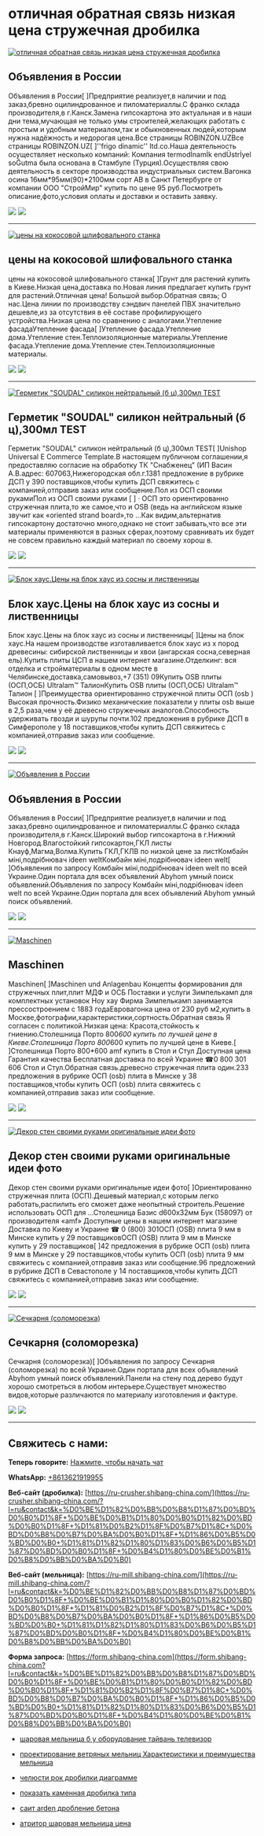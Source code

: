 # отличная обратная связь низкая цена стружечная дробилка

<a href="https://swt.shibang-china.com/?l=ru&img&k=%D0%BE%D1%82%D0%BB%D0%B8%D1%87%D0%BD%D0%B0%D1%8F+%D0%BE%D0%B1%D1%80%D0%B0%D1%82%D0%BD%D0%B0%D1%8F+%D1%81%D0%B2%D1%8F%D0%B7%D1%8C+%D0%BD%D0%B8%D0%B7%D0%BA%D0%B0%D1%8F+%D1%86%D0%B5%D0%BD%D0%B0+%D1%81%D1%82%D1%80%D1%83%D0%B6%D0%B5%D1%87%D0%BD%D0%B0%D1%8F+%D0%B4%D1%80%D0%BE%D0%B1%D0%B8%D0%BB%D0%BA%D0%B0" target="_blank">![отличная обратная связь низкая цена стружечная дробилка](http://static.shibang-china.com/all-800x300/1308.jpg)</a>

## Объявления в России
Объявления в России[ ]Предприятие реализует,в наличии и под заказ,бревно оцилиндрованное и пиломатериаллы.С франко склада производителя,в г.Канск.Замена гипсокартона это актуальная и в наши дни тема,мучающая не только умы строителей,желающих работать с простым и удобным материалом,так и обыкновенных людей,которым нужна надёжность и недорогая цена.Все страницы ROBINZON.UZВсе страницы ROBINZON.UZ[ ]''frigo dinamic'' ltd.co.Наша деятельность осуществляет несколько компаний: Компания termodİnamİk end&#220;strİyel soĞutma была основана в Стамбуле (Турция).Осуществляя свою деятельность в секторе производства индустриальных систем.Вагонка осина 16мм*95мм(90)*2100мм сорт АВ в Санкт Петербурге от компании ООО &quot;СтройМир&quot; купить по цене 95 руб.Посмотреть описание,фото,условия оплаты и доставки и оставить заявку.


<a href="https://whatsapp.shibangsoft.com/WhatsApp.php" target="_blank" title="WhatsApp">![](http://static.shibang-china.com/icon/whatsapp.png)</a> <a href="https://swt.shibang-china.com/?l=ru&icon&k=%D0%BE%D1%82%D0%BB%D0%B8%D1%87%D0%BD%D0%B0%D1%8F+%D0%BE%D0%B1%D1%80%D0%B0%D1%82%D0%BD%D0%B0%D1%8F+%D1%81%D0%B2%D1%8F%D0%B7%D1%8C+%D0%BD%D0%B8%D0%B7%D0%BA%D0%B0%D1%8F+%D1%86%D0%B5%D0%BD%D0%B0+%D1%81%D1%82%D1%80%D1%83%D0%B6%D0%B5%D1%87%D0%BD%D0%B0%D1%8F+%D0%B4%D1%80%D0%BE%D0%B1%D0%B8%D0%BB%D0%BA%D0%B0" target="_blank">![](http://static.shibang-china.com/icon/chat-ru.png)</a>

---

<a href="https://swt.shibang-china.com/?l=ru&img&k=%D0%BE%D1%82%D0%BB%D0%B8%D1%87%D0%BD%D0%B0%D1%8F+%D0%BE%D0%B1%D1%80%D0%B0%D1%82%D0%BD%D0%B0%D1%8F+%D1%81%D0%B2%D1%8F%D0%B7%D1%8C+%D0%BD%D0%B8%D0%B7%D0%BA%D0%B0%D1%8F+%D1%86%D0%B5%D0%BD%D0%B0+%D1%81%D1%82%D1%80%D1%83%D0%B6%D0%B5%D1%87%D0%BD%D0%B0%D1%8F+%D0%B4%D1%80%D0%BE%D0%B1%D0%B8%D0%BB%D0%BA%D0%B0" target="_blank">![цены на кокосовой шлифовального станка](http://static.shibang-china.com/all-800x300/1041.jpg)</a>

## цены на кокосовой шлифовального станка
цены на кокосовой шлифовального станка[ ]Грунт для растений купить в Киеве.Низкая цена,доставка по.Новая линия предлагает купить грунт для растений.Отличная цена! Большой выбор.Обратная связь; О нас.Цена линии по производству сэндвич панелей ПВХ значительно дешевле,из за отсутствия в её составе профилирующего устройства.Низкая цена по сравнению с аналогами.Утепление фасадаУтепление фасада[ ]Утепление фасада.Утепление дома.Утепление стен.Теплоизоляционные материалы.Утепление фасада.Утепление дома.Утепление стен.Теплоизоляционные материалы.


<a href="https://whatsapp.shibangsoft.com/WhatsApp.php" target="_blank" title="WhatsApp">![](http://static.shibang-china.com/icon/whatsapp.png)</a> <a href="https://swt.shibang-china.com/?l=ru&icon&k=%D0%BE%D1%82%D0%BB%D0%B8%D1%87%D0%BD%D0%B0%D1%8F+%D0%BE%D0%B1%D1%80%D0%B0%D1%82%D0%BD%D0%B0%D1%8F+%D1%81%D0%B2%D1%8F%D0%B7%D1%8C+%D0%BD%D0%B8%D0%B7%D0%BA%D0%B0%D1%8F+%D1%86%D0%B5%D0%BD%D0%B0+%D1%81%D1%82%D1%80%D1%83%D0%B6%D0%B5%D1%87%D0%BD%D0%B0%D1%8F+%D0%B4%D1%80%D0%BE%D0%B1%D0%B8%D0%BB%D0%BA%D0%B0" target="_blank">![](http://static.shibang-china.com/icon/chat-ru.png)</a>

---

<a href="https://swt.shibang-china.com/?l=ru&img&k=%D0%BE%D1%82%D0%BB%D0%B8%D1%87%D0%BD%D0%B0%D1%8F+%D0%BE%D0%B1%D1%80%D0%B0%D1%82%D0%BD%D0%B0%D1%8F+%D1%81%D0%B2%D1%8F%D0%B7%D1%8C+%D0%BD%D0%B8%D0%B7%D0%BA%D0%B0%D1%8F+%D1%86%D0%B5%D0%BD%D0%B0+%D1%81%D1%82%D1%80%D1%83%D0%B6%D0%B5%D1%87%D0%BD%D0%B0%D1%8F+%D0%B4%D1%80%D0%BE%D0%B1%D0%B8%D0%BB%D0%BA%D0%B0" target="_blank">![Герметик &quot;SOUDAL&quot; силикон нейтральный (б ц),300мл TEST](http://static.shibang-china.com/all-800x300/1107.jpg)</a>

## Герметик &quot;SOUDAL&quot; силикон нейтральный (б ц),300мл TEST
Герметик &quot;SOUDAL&quot; силикон нейтральный (б ц),300мл TEST[ ]Unishop Universal E Commerce Template.В настоящем публичном соглашении,я предоставляю согласие на обработку ТК &quot;Снабженец&quot; (ИП Васин А.В.адрес: 607063,Нижегородская обл.г.1381 предложение в рубрике ДСП у 390 поставщиков,чтобы купить ДСП свяжитесь с компанией,отправив заказ или сообщение.Пол из ОСП своими рукамиПол из ОСП своими руками [ ]&nbsp;&#0183;&#32;ОСП это ориентированно стружечная плита,то же самое,что и OSB (ведь на английском языке звучит как &#171;oriented strand board&#187;,то …Как видим,альтернатив гипсокартону достаточно много,однако не стоит забывать,что все эти материалы применяются в разных сферах,поэтому сравнивать их будет не совсем правильно каждый материал по своему хорош в.


<a href="https://whatsapp.shibangsoft.com/WhatsApp.php" target="_blank" title="WhatsApp">![](http://static.shibang-china.com/icon/whatsapp.png)</a> <a href="https://swt.shibang-china.com/?l=ru&icon&k=%D0%BE%D1%82%D0%BB%D0%B8%D1%87%D0%BD%D0%B0%D1%8F+%D0%BE%D0%B1%D1%80%D0%B0%D1%82%D0%BD%D0%B0%D1%8F+%D1%81%D0%B2%D1%8F%D0%B7%D1%8C+%D0%BD%D0%B8%D0%B7%D0%BA%D0%B0%D1%8F+%D1%86%D0%B5%D0%BD%D0%B0+%D1%81%D1%82%D1%80%D1%83%D0%B6%D0%B5%D1%87%D0%BD%D0%B0%D1%8F+%D0%B4%D1%80%D0%BE%D0%B1%D0%B8%D0%BB%D0%BA%D0%B0" target="_blank">![](http://static.shibang-china.com/icon/chat-ru.png)</a>

---

<a href="https://swt.shibang-china.com/?l=ru&img&k=%D0%BE%D1%82%D0%BB%D0%B8%D1%87%D0%BD%D0%B0%D1%8F+%D0%BE%D0%B1%D1%80%D0%B0%D1%82%D0%BD%D0%B0%D1%8F+%D1%81%D0%B2%D1%8F%D0%B7%D1%8C+%D0%BD%D0%B8%D0%B7%D0%BA%D0%B0%D1%8F+%D1%86%D0%B5%D0%BD%D0%B0+%D1%81%D1%82%D1%80%D1%83%D0%B6%D0%B5%D1%87%D0%BD%D0%B0%D1%8F+%D0%B4%D1%80%D0%BE%D0%B1%D0%B8%D0%BB%D0%BA%D0%B0" target="_blank">![Блок хаус.Цены на блок хаус из сосны и лиственницы](http://static.shibang-china.com/all-800x300/291.jpg)</a>

## Блок хаус.Цены на блок хаус из сосны и лиственницы
Блок хаус.Цены на блок хаус из сосны и лиственницы[ ]Цены на блок хаус.На нашем производстве изготавливается блок хаус из х пород древесины: сибирской лиственницы и хвои (ангарская сосна,северная ель).Купить плиты ЦСП в нашем интернет магазине.Отделкинг: вся отделка и стройматериалы в одном месте в Челябинске,доставка,самовывоз,+7 (351) 09Купить OSB плиты (ОСП,ОСБ) Ultralam™ ТалионКупить OSB плиты (ОСП,ОСБ) Ultralam™ Талион [ ]Преимущества ориентированно стружечной плиты ОСП (osb ) Высокая прочность.Физико механические показатели у плиты osb выше в 2,5 раза,чем у её древесно стружечных аналогов.Способность удерживать гвозди и шурупы почти.102 предложения в рубрике ДСП в Симферополе у 18 поставщиков,чтобы купить ДСП свяжитесь с компанией,отправив заказ или сообщение.


<a href="https://whatsapp.shibangsoft.com/WhatsApp.php" target="_blank" title="WhatsApp">![](http://static.shibang-china.com/icon/whatsapp.png)</a> <a href="https://swt.shibang-china.com/?l=ru&icon&k=%D0%BE%D1%82%D0%BB%D0%B8%D1%87%D0%BD%D0%B0%D1%8F+%D0%BE%D0%B1%D1%80%D0%B0%D1%82%D0%BD%D0%B0%D1%8F+%D1%81%D0%B2%D1%8F%D0%B7%D1%8C+%D0%BD%D0%B8%D0%B7%D0%BA%D0%B0%D1%8F+%D1%86%D0%B5%D0%BD%D0%B0+%D1%81%D1%82%D1%80%D1%83%D0%B6%D0%B5%D1%87%D0%BD%D0%B0%D1%8F+%D0%B4%D1%80%D0%BE%D0%B1%D0%B8%D0%BB%D0%BA%D0%B0" target="_blank">![](http://static.shibang-china.com/icon/chat-ru.png)</a>

---

<a href="https://swt.shibang-china.com/?l=ru&img&k=%D0%BE%D1%82%D0%BB%D0%B8%D1%87%D0%BD%D0%B0%D1%8F+%D0%BE%D0%B1%D1%80%D0%B0%D1%82%D0%BD%D0%B0%D1%8F+%D1%81%D0%B2%D1%8F%D0%B7%D1%8C+%D0%BD%D0%B8%D0%B7%D0%BA%D0%B0%D1%8F+%D1%86%D0%B5%D0%BD%D0%B0+%D1%81%D1%82%D1%80%D1%83%D0%B6%D0%B5%D1%87%D0%BD%D0%B0%D1%8F+%D0%B4%D1%80%D0%BE%D0%B1%D0%B8%D0%BB%D0%BA%D0%B0" target="_blank">![Объявления в России](http://static.shibang-china.com/all-800x300/1280.jpg)</a>

## Объявления в России
Объявления в России[ ]Предприятие реализует,в наличии и под заказ,бревно оцилиндрованное и пиломатериаллы.С франко склада производителя,в г.Канск.Широкий выбор гипсокартона в г.Нижний Новгород.Влагостойкий гипсокартон,ГКЛ листы Кнауф,Магма,Волма.Купить ГКЛ,ГКЛВ по низкой цене за листКомбайн міні,подрібнювач ideen weltКомбайн міні,подрібнювач ideen welt[ ]Объявления по запросу Комбайн міні,подрібнювач ideen welt по всей Украине.Один портала для всех объявлений Abyhom умный поиск объявлений.Объявления по запросу Комбайн міні,подрібнювач ideen welt по всей Украине.Один портала для всех объявлений Abyhom умный поиск объявлений.


<a href="https://whatsapp.shibangsoft.com/WhatsApp.php" target="_blank" title="WhatsApp">![](http://static.shibang-china.com/icon/whatsapp.png)</a> <a href="https://swt.shibang-china.com/?l=ru&icon&k=%D0%BE%D1%82%D0%BB%D0%B8%D1%87%D0%BD%D0%B0%D1%8F+%D0%BE%D0%B1%D1%80%D0%B0%D1%82%D0%BD%D0%B0%D1%8F+%D1%81%D0%B2%D1%8F%D0%B7%D1%8C+%D0%BD%D0%B8%D0%B7%D0%BA%D0%B0%D1%8F+%D1%86%D0%B5%D0%BD%D0%B0+%D1%81%D1%82%D1%80%D1%83%D0%B6%D0%B5%D1%87%D0%BD%D0%B0%D1%8F+%D0%B4%D1%80%D0%BE%D0%B1%D0%B8%D0%BB%D0%BA%D0%B0" target="_blank">![](http://static.shibang-china.com/icon/chat-ru.png)</a>

---

<a href="https://swt.shibang-china.com/?l=ru&img&k=%D0%BE%D1%82%D0%BB%D0%B8%D1%87%D0%BD%D0%B0%D1%8F+%D0%BE%D0%B1%D1%80%D0%B0%D1%82%D0%BD%D0%B0%D1%8F+%D1%81%D0%B2%D1%8F%D0%B7%D1%8C+%D0%BD%D0%B8%D0%B7%D0%BA%D0%B0%D1%8F+%D1%86%D0%B5%D0%BD%D0%B0+%D1%81%D1%82%D1%80%D1%83%D0%B6%D0%B5%D1%87%D0%BD%D0%B0%D1%8F+%D0%B4%D1%80%D0%BE%D0%B1%D0%B8%D0%BB%D0%BA%D0%B0" target="_blank">![Maschinen](http://static.shibang-china.com/all-800x300/1226.jpg)</a>

## Maschinen
Maschinen[ ]Maschinen und Anlagenbau Концепты формирования для стружечных плит,плит МДФ и ОСБ Поставки и услуги Зимпелькамп для комплектных установок Ноу хау Фирма Зимпелькамп занимается прессостроением с 1883 годаЕвровагонка цена от 230 руб м2,купить в Москве,фотографии,характеристики,сортность.Обратная связь Я согласен с политикой.Низкая цена: Красота,стойкость к гниению.Столешница Порто 800*600 купить по лучшей цене в Киеве.Столешница Порто 800*600 купить по лучшей цене в Киеве.[ ]Столешница Порто 800*600 amf купить в Стол и Стул Доступная цена Гарантия качества Бесплатная доставка по всей Украине ☎0 800 301 606 Стол и Стул.Обратная связь.древесно стружечная плита один.233 предложения в рубрике ОСП (osb) плита в Минске у 38 поставщиков,чтобы купить ОСП (osb) плита свяжитесь с компанией,отправив заказ или сообщение.


<a href="https://whatsapp.shibangsoft.com/WhatsApp.php" target="_blank" title="WhatsApp">![](http://static.shibang-china.com/icon/whatsapp.png)</a> <a href="https://swt.shibang-china.com/?l=ru&icon&k=%D0%BE%D1%82%D0%BB%D0%B8%D1%87%D0%BD%D0%B0%D1%8F+%D0%BE%D0%B1%D1%80%D0%B0%D1%82%D0%BD%D0%B0%D1%8F+%D1%81%D0%B2%D1%8F%D0%B7%D1%8C+%D0%BD%D0%B8%D0%B7%D0%BA%D0%B0%D1%8F+%D1%86%D0%B5%D0%BD%D0%B0+%D1%81%D1%82%D1%80%D1%83%D0%B6%D0%B5%D1%87%D0%BD%D0%B0%D1%8F+%D0%B4%D1%80%D0%BE%D0%B1%D0%B8%D0%BB%D0%BA%D0%B0" target="_blank">![](http://static.shibang-china.com/icon/chat-ru.png)</a>

---

<a href="https://swt.shibang-china.com/?l=ru&img&k=%D0%BE%D1%82%D0%BB%D0%B8%D1%87%D0%BD%D0%B0%D1%8F+%D0%BE%D0%B1%D1%80%D0%B0%D1%82%D0%BD%D0%B0%D1%8F+%D1%81%D0%B2%D1%8F%D0%B7%D1%8C+%D0%BD%D0%B8%D0%B7%D0%BA%D0%B0%D1%8F+%D1%86%D0%B5%D0%BD%D0%B0+%D1%81%D1%82%D1%80%D1%83%D0%B6%D0%B5%D1%87%D0%BD%D0%B0%D1%8F+%D0%B4%D1%80%D0%BE%D0%B1%D0%B8%D0%BB%D0%BA%D0%B0" target="_blank">![Декор стен своими руками оригинальные идеи фото](http://static.shibang-china.com/all-800x300/786.jpg)</a>

## Декор стен своими руками оригинальные идеи фото
Декор стен своими руками оригинальные идеи фото[ ]Ориентированно стружечная плита (ОСП).Дешевый материал,с которым легко работать,распилить его сможет даже неопытный строитель.Решение использовать ОСП для …Столешница Базис d600х32мм Бук (158097) от производителя &#171;amf&#187; Доступные цены в нашем интернет магазине Доставка по Киеву и Украине ☎ 0 (800) 301ОСП (OSB) плита 9 мм в Минске купить у 29 поставщиковОСП (OSB) плита 9 мм в Минске купить у 29 поставщиков[ ]42 предложения в рубрике ОСП (osb) плита 9 мм в Минске у 29 поставщиков,чтобы купить ОСП (osb) плита 9 мм свяжитесь с компанией,отправив заказ или сообщение.96 предложений в рубрике ДСП в Севастополе у 14 поставщиков,чтобы купить ДСП свяжитесь с компанией,отправив заказ или сообщение.


<a href="https://whatsapp.shibangsoft.com/WhatsApp.php" target="_blank" title="WhatsApp">![](http://static.shibang-china.com/icon/whatsapp.png)</a> <a href="https://swt.shibang-china.com/?l=ru&icon&k=%D0%BE%D1%82%D0%BB%D0%B8%D1%87%D0%BD%D0%B0%D1%8F+%D0%BE%D0%B1%D1%80%D0%B0%D1%82%D0%BD%D0%B0%D1%8F+%D1%81%D0%B2%D1%8F%D0%B7%D1%8C+%D0%BD%D0%B8%D0%B7%D0%BA%D0%B0%D1%8F+%D1%86%D0%B5%D0%BD%D0%B0+%D1%81%D1%82%D1%80%D1%83%D0%B6%D0%B5%D1%87%D0%BD%D0%B0%D1%8F+%D0%B4%D1%80%D0%BE%D0%B1%D0%B8%D0%BB%D0%BA%D0%B0" target="_blank">![](http://static.shibang-china.com/icon/chat-ru.png)</a>

---

<a href="https://swt.shibang-china.com/?l=ru&img&k=%D0%BE%D1%82%D0%BB%D0%B8%D1%87%D0%BD%D0%B0%D1%8F+%D0%BE%D0%B1%D1%80%D0%B0%D1%82%D0%BD%D0%B0%D1%8F+%D1%81%D0%B2%D1%8F%D0%B7%D1%8C+%D0%BD%D0%B8%D0%B7%D0%BA%D0%B0%D1%8F+%D1%86%D0%B5%D0%BD%D0%B0+%D1%81%D1%82%D1%80%D1%83%D0%B6%D0%B5%D1%87%D0%BD%D0%B0%D1%8F+%D0%B4%D1%80%D0%BE%D0%B1%D0%B8%D0%BB%D0%BA%D0%B0" target="_blank">![Сечкарня (соломорезка)](http://static.shibang-china.com/all-800x300/1069.jpg)</a>

## Сечкарня (соломорезка)
Сечкарня (соломорезка)[ ]Объявления по запросу Сечкарня (соломорезка) по всей Украине.Один портала для всех объявлений Abyhom умный поиск объявлений.Панели на стену под дерево будут хорошо смотреться в любом интерьере.Существует множество видов,которые различаются по материалу изготовления и фактуре.

<a href="https://whatsapp.shibangsoft.com/WhatsApp.php" target="_blank" title="WhatsApp">![](http://static.shibang-china.com/icon/whatsapp.png)</a> <a href="https://swt.shibang-china.com/?l=ru&icon&k=%D0%BE%D1%82%D0%BB%D0%B8%D1%87%D0%BD%D0%B0%D1%8F+%D0%BE%D0%B1%D1%80%D0%B0%D1%82%D0%BD%D0%B0%D1%8F+%D1%81%D0%B2%D1%8F%D0%B7%D1%8C+%D0%BD%D0%B8%D0%B7%D0%BA%D0%B0%D1%8F+%D1%86%D0%B5%D0%BD%D0%B0+%D1%81%D1%82%D1%80%D1%83%D0%B6%D0%B5%D1%87%D0%BD%D0%B0%D1%8F+%D0%B4%D1%80%D0%BE%D0%B1%D0%B8%D0%BB%D0%BA%D0%B0" target="_blank">![](http://static.shibang-china.com/icon/chat-ru.png)</a>

---
## Свяжитесь с нами:

**Теперь говорите:** [Нажмите, чтобы начать чат](https://swt.shibang-china.com?l=ru&contact&k=%D0%BE%D1%82%D0%BB%D0%B8%D1%87%D0%BD%D0%B0%D1%8F+%D0%BE%D0%B1%D1%80%D0%B0%D1%82%D0%BD%D0%B0%D1%8F+%D1%81%D0%B2%D1%8F%D0%B7%D1%8C+%D0%BD%D0%B8%D0%B7%D0%BA%D0%B0%D1%8F+%D1%86%D0%B5%D0%BD%D0%B0+%D1%81%D1%82%D1%80%D1%83%D0%B6%D0%B5%D1%87%D0%BD%D0%B0%D1%8F+%D0%B4%D1%80%D0%BE%D0%B1%D0%B8%D0%BB%D0%BA%D0%B0)

**WhatsApp:**  [+8613621919955](https://whatsapp.shibangsoft.com/WhatsApp.php)

**Веб-сайт (дробилка):** [https://ru-crusher.shibang-china.com/](https://ru-crusher.shibang-china.com/?l=ru&contact&k=%D0%BE%D1%82%D0%BB%D0%B8%D1%87%D0%BD%D0%B0%D1%8F+%D0%BE%D0%B1%D1%80%D0%B0%D1%82%D0%BD%D0%B0%D1%8F+%D1%81%D0%B2%D1%8F%D0%B7%D1%8C+%D0%BD%D0%B8%D0%B7%D0%BA%D0%B0%D1%8F+%D1%86%D0%B5%D0%BD%D0%B0+%D1%81%D1%82%D1%80%D1%83%D0%B6%D0%B5%D1%87%D0%BD%D0%B0%D1%8F+%D0%B4%D1%80%D0%BE%D0%B1%D0%B8%D0%BB%D0%BA%D0%B0)

**Веб-сайт (мельница):** [https://ru-mill.shibang-china.com/](https://ru-mill.shibang-china.com/?l=ru&contact&k=%D0%BE%D1%82%D0%BB%D0%B8%D1%87%D0%BD%D0%B0%D1%8F+%D0%BE%D0%B1%D1%80%D0%B0%D1%82%D0%BD%D0%B0%D1%8F+%D1%81%D0%B2%D1%8F%D0%B7%D1%8C+%D0%BD%D0%B8%D0%B7%D0%BA%D0%B0%D1%8F+%D1%86%D0%B5%D0%BD%D0%B0+%D1%81%D1%82%D1%80%D1%83%D0%B6%D0%B5%D1%87%D0%BD%D0%B0%D1%8F+%D0%B4%D1%80%D0%BE%D0%B1%D0%B8%D0%BB%D0%BA%D0%B0)

**Форма запроса:** [https://form.shibang-china.com](https://form.shibang-china.com?l=ru&contact&k=%D0%BE%D1%82%D0%BB%D0%B8%D1%87%D0%BD%D0%B0%D1%8F+%D0%BE%D0%B1%D1%80%D0%B0%D1%82%D0%BD%D0%B0%D1%8F+%D1%81%D0%B2%D1%8F%D0%B7%D1%8C+%D0%BD%D0%B8%D0%B7%D0%BA%D0%B0%D1%8F+%D1%86%D0%B5%D0%BD%D0%B0+%D1%81%D1%82%D1%80%D1%83%D0%B6%D0%B5%D1%87%D0%BD%D0%B0%D1%8F+%D0%B4%D1%80%D0%BE%D0%B1%D0%B8%D0%BB%D0%BA%D0%B0)

* [шаровая мельница б  у оборудование тайвань телевизор](../116/%D1%88%D0%B0%D1%80%D0%BE%D0%B2%D0%B0%D1%8F%20%D0%BC%D0%B5%D0%BB%D1%8C%D0%BD%D0%B8%D1%86%D0%B0%20%D0%B1%20%20%D1%83%20%D0%BE%D0%B1%D0%BE%D1%80%D1%83%D0%B4%D0%BE%D0%B2%D0%B0%D0%BD%D0%B8%D0%B5%20%D1%82%D0%B0%D0%B9%D0%B2%D0%B0%D0%BD%D1%8C%20%D1%82%D0%B5%D0%BB%D0%B5%D0%B2%D0%B8%D0%B7%D0%BE%D1%80.md)

* [проектирование ветряных мельниц Характеристики и преимущества мельница](../112/%D0%BF%D1%80%D0%BE%D0%B5%D0%BA%D1%82%D0%B8%D1%80%D0%BE%D0%B2%D0%B0%D0%BD%D0%B8%D0%B5%20%D0%B2%D0%B5%D1%82%D1%80%D1%8F%D0%BD%D1%8B%D1%85%20%D0%BC%D0%B5%D0%BB%D1%8C%D0%BD%D0%B8%D1%86%20%D0%A5%D0%B0%D1%80%D0%B0%D0%BA%D1%82%D0%B5%D1%80%D0%B8%D1%81%D1%82%D0%B8%D0%BA%D0%B8%20%D0%B8%20%D0%BF%D1%80%D0%B5%D0%B8%D0%BC%D1%83%D1%89%D0%B5%D1%81%D1%82%D0%B2%D0%B0%20%D0%BC%D0%B5%D0%BB%D1%8C%D0%BD%D0%B8%D1%86%D0%B0.md)

* [челюсти рок дробилки диаграмме](../111/%D1%87%D0%B5%D0%BB%D1%8E%D1%81%D1%82%D0%B8%20%D1%80%D0%BE%D0%BA%20%D0%B4%D1%80%D0%BE%D0%B1%D0%B8%D0%BB%D0%BA%D0%B8%20%D0%B4%D0%B8%D0%B0%D0%B3%D1%80%D0%B0%D0%BC%D0%BC%D0%B5.md)

* [показать каменная дробилка типа](../113/%D0%BF%D0%BE%D0%BA%D0%B0%D0%B7%D0%B0%D1%82%D1%8C%20%D0%BA%D0%B0%D0%BC%D0%B5%D0%BD%D0%BD%D0%B0%D1%8F%20%D0%B4%D1%80%D0%BE%D0%B1%D0%B8%D0%BB%D0%BA%D0%B0%20%D1%82%D0%B8%D0%BF%D0%B0.md)

* [саит arden дробление бетона](../112/%D1%81%D0%B0%D0%B8%D1%82%20arden%20%D0%B4%D1%80%D0%BE%D0%B1%D0%BB%D0%B5%D0%BD%D0%B8%D0%B5%20%D0%B1%D0%B5%D1%82%D0%BE%D0%BD%D0%B0.md)

* [атритор шаровая мельница цена](../119/%D0%B0%D1%82%D1%80%D0%B8%D1%82%D0%BE%D1%80%20%D1%88%D0%B0%D1%80%D0%BE%D0%B2%D0%B0%D1%8F%20%D0%BC%D0%B5%D0%BB%D1%8C%D0%BD%D0%B8%D1%86%D0%B0%20%D1%86%D0%B5%D0%BD%D0%B0.md)